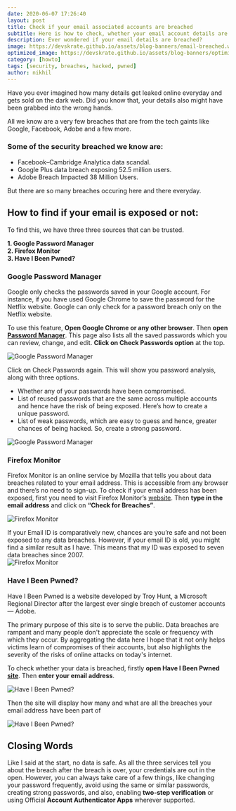 ```yaml
---
date: 2020-06-07 17:26:40
layout: post
title: Check if your email associated accounts are breached
subtitle: Here is how to check, whether your email account details are breached or not
description: Ever wondered if your email details are breached?
image: https://devskrate.github.io/assets/blog-banners/email-breached.webp
optimized_image: https://devskrate.github.io/assets/blog-banners/optimized/email-breached.webp
category: [howto]
tags: [security, breaches, hacked, pwned]
author: nikhil
---
```


Have you ever imagined how many details get leaked online everyday and gets sold on the dark web. Did you know that, your details also might have been grabbed into the wrong hands.

All we know are a very few breaches that are from the tech gaints like Google, Facebook, Adobe and a few more.

### Some of the security breached we know are:

- Facebook–Cambridge Analytica data scandal.
- Google Plus data breach exposing 52.5 million users.
- Adobe Breach Impacted 38 Million Users.

But there are so many breaches occuring here and there everyday.

## How to find if your email is exposed or not:

To find this, we have three three sources that can be trusted.

**1. Google Password Manager**  
**2. Firefox Monitor**  
**3. Have I Been Pwned?**

### Google Password Manager

Google only checks the passwords saved in your Google account. For instance, if you have used Google Chrome to save the password for the Netflix website. Google can only check for a password breach only on the Netflix website.

To use this feature, **Open Google Chrome or any other browser**. Then **open <a href="https://passwords.google.com/" target="_blank">Password Manager</a>**. This page also lists all the saved passwords which you can review, change, and edit. **Click on Check Passwords option** at the top.

<img src="https://devskrate.github.io/assets/images/security/google-password-check-click.webp" alt="Google Password Manager" title="Google Password Manager" />

Click on Check Passwords again. This will show you password analysis, along with three options.

- Whether any of your passwords have been compromised.
- List of reused passwords that are the same across multiple accounts and hence have the risk of being exposed. Here’s how to create a unique password.
- List of weak passwords, which are easy to guess and hence, greater chances of being hacked. So, create a strong password.

<img src="https://devskrate.github.io/assets/images/security/google-password-check.webp" alt="Google Password Manager" title="Google Password Manager" />

### Firefox Monitor

Firefox Monitor is an online service by Mozilla that tells you about data breaches related to your email address. This is accessible from any browser and there’s no need to sign-up. To check if your email address has been exposed, first you need to visit Firefox Monitor’s <a href="https://monitor.firefox.com/" target="_blank">website</a>. Then **type in the email address** and click on **“Check for Breaches”**.

<img src="https://devskrate.github.io/assets/images/security/firefox-password-check-click.webp" alt="Firefox Monitor" title="Firefox Monitor" />

If your Email ID is comparatively new, chances are you’re safe and not been exposed to any data breaches. However, if your email ID is old, you might find a similar result as I have. This means that my ID was exposed to seven data breaches since 2007.  
<img src="https://devskrate.github.io/assets/images/security/firefox-password-check.webp" alt="Firefox Monitor" title="Firefox Monitor" />

### Have I Been Pwned?

Have I Been Pwned is a website developed by Troy Hunt, a Microsoft Regional Director after the largest ever single breach of customer accounts — Adobe.

The primary purpose of this site is to serve the public. Data breaches are rampant and many people don't appreciate the scale or frequency with which they occur. By aggregating the data here I hope that it not only helps victims learn of compromises of their accounts, but also highlights the severity of the risks of online attacks on today's internet.

To check whether your data is breached, firstly **open Have I Been Pwned <a href="https://haveibeenpwned.com/" target="_blank">site</a>**. Then **enter your email address**.

<img src="https://devskrate.github.io/assets/images/security/hibp-password-check-click.webp" alt="Have I Been Pwned?" title="Have I Been Pwned?">

Then the site will display how many and what are all the breaches your email address have been part of

<img src="https://devskrate.github.io/assets/images/security/hibp-password-check.webp" alt="Have I Been Pwned?" title="Have I Been Pwned?">

## Closing Words

Like I said at the start, no data is safe. As all the three services tell you about the breach after the breach is over, your credentials are out in the open. However, you can always take care of a few things, like changing your password frequently, avoid using the same or similar passwords, creating strong passwords, and also, enabling **two-step verification** or using Official **Account Authenticator Apps** wherever supported.
